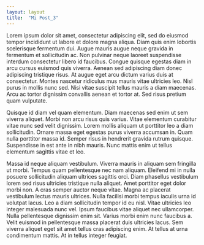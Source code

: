 ```yaml
---
layout: layout
title:  "Mi Post_3"
---
```

Lorem ipsum dolor sit amet, consectetur adipiscing elit, sed do eiusmod tempor incididunt ut labore et dolore magna aliqua. Diam quis enim lobortis scelerisque fermentum dui. Augue mauris augue neque gravida in fermentum et sollicitudin ac. Non pulvinar neque laoreet suspendisse interdum consectetur libero id faucibus. Congue quisque egestas diam in arcu cursus euismod quis viverra. Aenean sed adipiscing diam donec adipiscing tristique risus. At augue eget arcu dictum varius duis at consectetur. Montes nascetur ridiculus mus mauris vitae ultricies leo. Nisl purus in mollis nunc sed. Nisi vitae suscipit tellus mauris a diam maecenas. Arcu ac tortor dignissim convallis aenean et tortor at. Sed risus pretium quam vulputate.

Quisque id diam vel quam elementum. Diam maecenas sed enim ut sem viverra aliquet. Morbi non arcu risus quis varius. Vitae elementum curabitur vitae nunc sed velit dignissim. Lorem mollis aliquam ut porttitor leo a diam sollicitudin. Ornare massa eget egestas purus viverra accumsan in. Quam nulla porttitor massa id. Semper risus in hendrerit gravida rutrum quisque. Suspendisse in est ante in nibh mauris. Nunc mattis enim ut tellus elementum sagittis vitae et leo.

Massa id neque aliquam vestibulum. Viverra mauris in aliquam sem fringilla ut morbi. Tempus quam pellentesque nec nam aliquam. Eleifend mi in nulla posuere sollicitudin aliquam ultrices sagittis orci. Diam phasellus vestibulum lorem sed risus ultricies tristique nulla aliquet. Amet porttitor eget dolor morbi non. A cras semper auctor neque vitae. Magna ac placerat vestibulum lectus mauris ultrices. Nulla facilisi morbi tempus iaculis urna id volutpat lacus. Leo a diam sollicitudin tempor id eu nisl. Vitae ultricies leo integer malesuada nunc vel. Ipsum faucibus vitae aliquet nec ullamcorper. Nulla pellentesque dignissim enim sit. Varius morbi enim nunc faucibus a. Velit euismod in pellentesque massa placerat duis ultricies lacus. Sem viverra aliquet eget sit amet tellus cras adipiscing enim. At tellus at urna condimentum mattis. At in tellus integer feugiat.